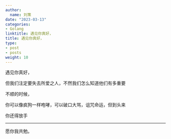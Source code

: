 ```yaml
---
author:
  name: 刘策
date: "2023-03-13"
categories:
- Golang
linktitle: 遇见你真好，
title: 遇见你真好，
type:
- post
- posts
weight: 10
---
```


遇见你真好，


但我们注定要失去所爱之人，不然我们怎么知道他们有多重要


不顺的时候，


你可以像疯狗一样咆哮，可以破口大骂，诅咒命运，但到头来


你还得放手

-----

愿你我共勉。
